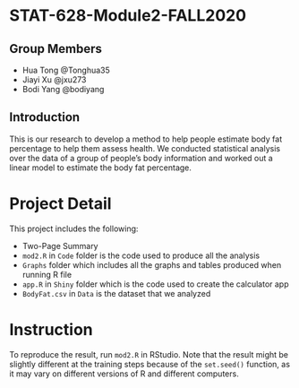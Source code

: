# STAT-628-Module2-FALL2020

## Group Members
- Hua Tong @Tonghua35
- Jiayi Xu @jxu273
- Bodi Yang @bodiyang

## Introduction 
This is our research to develop a method to help people estimate body fat percentage to help them assess health. We conducted statistical analysis over the data of a group of people’s body information and worked out a linear model to estimate the body fat percentage.

# Project Detail
This project includes the following:
- Two-Page Summary
- `mod2.R` in `Code` folder is the code used to produce all the analysis
- `Graphs` folder which includes all the graphs and tables produced when running R file 
- `app.R` in `Shiny` folder which is the code used to create the calculator app
- `BodyFat.csv` in `Data` is the dataset that we analyzed

# Instruction
To reproduce the result, run `mod2.R` in RStudio. 
Note that the result might be slightly different at the training steps because of the `set.seed()` function, as it may vary on different versions of R and different computers. 



